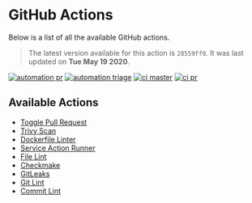 <!-- NOTICE: Auto generated file! -->
# GitHub Actions

Below is a list of all the available GitHub actions.

> The latest version available for this action is `28559ff0`. It was last
updated on **Tue May 19 2020**.

[![automation pr](https://github.com/dogmatic69/actions/workflows/automation%20pr/badge.svg)](https://github.com/dogmatic69/actions)
[![automation triage](https://github.com/dogmatic69/actions/workflows/automation%20triage/badge.svg)](https://github.com/dogmatic69/actions)
[![ci master](https://github.com/dogmatic69/actions/workflows/ci%20master/badge.svg)](https://github.com/dogmatic69/actions)
[![ci pr](https://github.com/dogmatic69/actions/workflows/ci%20pr/badge.svg)](https://github.com/dogmatic69/actions)

## Available Actions

- [Toggle Pull Request](./automations-pr-toggle.md)
- [Trivy Scan](./docker-audit-trivy.md)
- [Dockerfile Linter](./docker-lint-hadolint.md)
- [Service Action Runner](./docker-service.md)
- [File Lint](./file-lint-awesome-ci.md)
- [Checkmake](./file-lint-checkmake.md)
- [GitLeaks](./git-audit-gitleaks.md)
- [Git Lint](./git-lint-awesome-ci.md)
- [Commit Lint](./git-lint-commit-lint.md)
